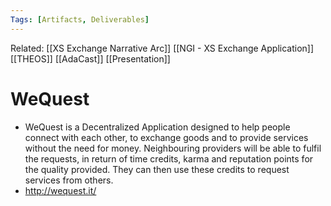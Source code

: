 ```yaml
---
Tags: [Artifacts, Deliverables]
---
```

Related: [[XS Exchange Narrative Arc]] [[NGI - XS Exchange Application]] [[THEOS]] [[AdaCast]]  [[Presentation]]
# WeQuest
- WeQuest is a Decentralized Application designed to help people connect with each other, to exchange goods and to provide services without the need for money. Neighbouring providers will be able to fulfil the requests, in return of time credits, karma and reputation points for the quality provided. They can then use these credits to request services from others.
- http://wequest.it/


